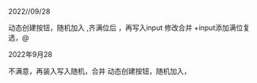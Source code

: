 2022//09/28



动态创建按钮，随机加入 ,齐满位后 ，再写入input 修改合并 +input添加满位复选，@

2022年9月28


不满意，再装入写入随机，合并 动态创建按钮，随机加入，

